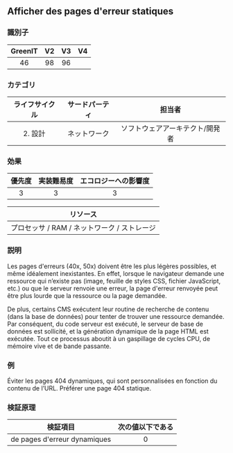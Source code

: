 ## Afficher des pages d'erreur statiques

### 識別子

| GreenIT |  V2  |  V3  |  V4  |
|:-------:|:----:|:----:|:----:|
|  46    | 98  | 96  |      |

### カテゴリ

| ライフサイクル |  サードパーティ  |  担当者  |
|:---------:|:----:|:----:|
| 2. 設計 | ネットワーク | ソフトウェアアーキテクト/開発者 |

### 効果

| 優先度 |      実装難易度       |  エコロジーへの影響度    |
|:-------------------:|:-------------------------:|:---------------------:|
| 3 | 3 | 3 |

|リソース                                      |
|:----------------------------------------------------------:|
|  プロセッサ  / RAM / ネットワーク / ストレージ  |

### 説明

Les pages d'erreurs (40x, 50x) doivent être les plus légères possibles, et même idéalement inexistantes. En effet, lorsque le navigateur demande une ressource qui n’existe pas (image, feuille de styles CSS, fichier JavaScript, etc.) ou que le serveur renvoie une erreur, la page d'erreur renvoyée peut être plus lourde que la ressource ou la page demandée.

De plus, certains CMS exécutent leur routine de recherche de contenu (dans la base de données) pour tenter de trouver une ressource demandée. Par conséquent, du code serveur est exécuté, le serveur de base de données est sollicité, et la génération dynamique de la page HTML est exécutée. Tout ce processus aboutit à un gaspillage de cycles CPU, de mémoire vive et de bande passante.

### 例

Éviter les pages 404 dynamiques, qui sont personnalisées en fonction du contenu de l’URL. Préférer une page 404 statique.

### 検証原理

| 検証項目     | 次の値以下である   |  
|-------------------|:-------------------------:|
| de pages d'erreur dynamiques |  0 |

